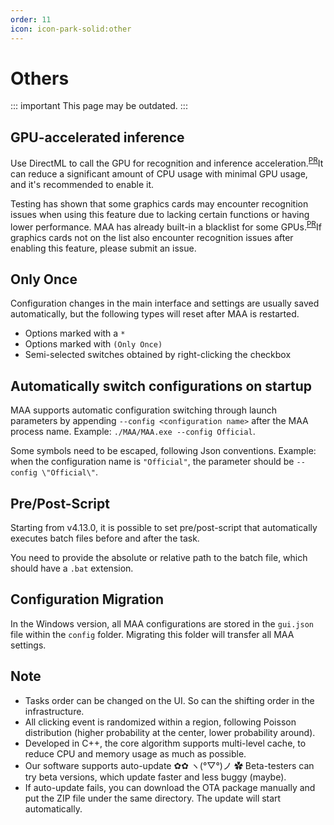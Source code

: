 ```yaml
---
order: 11
icon: icon-park-solid:other
---
```


# Others

::: important This page may be outdated.
:::

## GPU-accelerated inference

Use DirectML to call the GPU for recognition and inference acceleration.<sup>[PR](https://github.com/MaaAssistantArknights/MaaAssistantArknights/pull/9236)</sup>It can reduce a significant amount of CPU usage with minimal GPU usage, and it's recommended to enable it.

Testing has shown that some graphics cards may encounter recognition issues when using this feature due to lacking certain functions or having lower performance. MAA has already built-in a blacklist for some GPUs.<sup>[PR](https://github.com/MaaAssistantArknights/MaaAssistantArknights/pull/9990)</sup>If graphics cards not on the list also encounter recognition issues after enabling this feature, please submit an issue.

## Only Once

Configuration changes in the main interface and settings are usually saved automatically, but the following types will reset after MAA is restarted.

- Options marked with a `*`
- Options marked with `(Only Once)`
- Semi-selected switches obtained by right-clicking the checkbox

## Automatically switch configurations on startup

MAA supports automatic configuration switching through launch parameters by appending `--config <configuration name>` after the MAA process name.
Example: `./MAA/MAA.exe --config Official`.

Some symbols need to be escaped, following Json conventions.
Example: when the configuration name is `"Official"`, the parameter should be `--config \"Official\"`.

## Pre/Post-Script

Starting from v4.13.0, it is possible to set pre/post-script that automatically executes batch files before and after the task.

You need to provide the absolute or relative path to the batch file, which should have a `.bat` extension.

## Configuration Migration

In the Windows version, all MAA configurations are stored in the `gui.json` file within the `config` folder. Migrating this folder will transfer all MAA settings.

## Note

- Tasks order can be changed on the UI. So can the shifting order in the infrastructure.
- All clicking event is randomized within a region, following Poisson distribution (higher probability at the center, lower probability around).
- Developed in C++, the core algorithm supports multi-level cache, to reduce CPU and memory usage as much as possible.
- Our software supports auto-update ✿✿ ヽ(°▽°)ノ ✿ Beta-testers can try beta versions, which update faster and less buggy (maybe).
- If auto-update fails, you can download the OTA package manually and put the ZIP file under the same directory. The update will start automatically.

